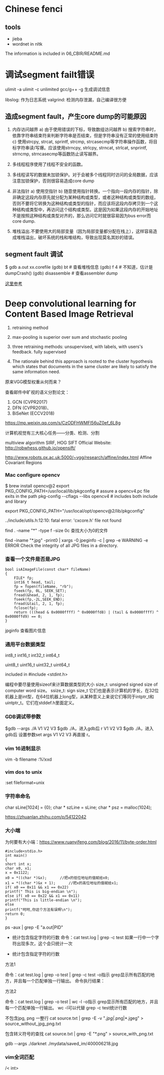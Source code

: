 

# Chinese fenci 

## tools
- jieba
- wordnet in nltk

The information is included in 06_CBIR/README.md


# 调试segment failt错误
ulimit -a 
ulimit -c unlimited
gcc/g++ -g 生成调试信息

libslog: 作为日志系统
valgrind: 检测内存泄漏，自己编译很方便

## 造成segment fault，产生core dump的可能原因

1. 内存访问越界
a) 由于使用错误的下标，导致数组访问越界
b) 搜索字符串时，依靠字符串结束符来判断字符串是否结束，但是字符串没有正常的使用结束符
c) 使用strcpy, strcat, sprintf, strcmp, strcasecmp等字符串操作函数，将目标字符串读/写爆。应该使用strncpy, strlcpy, strncat, strlcat, snprintf, strncmp, strncasecmp等函数防止读写越界。

2. 多线程程序使用了线程不安全的函数。
3. 多线程读写的数据未加锁保护。对于会被多个线程同时访问的全局数据，应该注意加锁保护，否则很容易造成core dump
4. 非法指针
a) 使用空指针
b) 随意使用指针转换。一个指向一段内存的指针，除非确定这段内存原先就分配为某种结构或类型，或者这种结构或类型的数组，否则不要将它转换为这种结构或类型的指针，而应该将这段内存拷贝到一个这种结构或类型中，再访问这个结构或类型。这是因为如果这段内存的开始地址不是按照这种结构或类型对齐的，那么访问它时就很容易因为bus error而core dump.

5. 堆栈溢出.不要使用大的局部变量（因为局部变量都分配在栈上），这样容易造成堆栈溢出，破坏系统的栈和堆结构，导致出现莫名其妙的错误。


## segment fault 调试
$ gdb a.out xx.corefile
(gdb) bt # 查看堆栈信息
(gdb) f 4 # 不知道，估计是dumpCrash()
(gdb) disassemble # 查看assembler dump

[ 这里参考](https://www.cnblogs.com/wsw-seu/p/10589187.html)

# Deep convolutional learning for Content Based Image Retrieval
1. retraining method
2. max-pooling is superior over sum and stochastic pooling  
3. three retraining methods: unsupervised, with labels, with users's feedback.
fully supervised

1. The rationale behind this approach is rooted to the cluster hypothesis which states that documents in the same cluster are likely to satisfy the same information need.


原来VGG模型权重从何而来？


查看邮件中旷视的语义分割论文：
1. GCN (CVPR2017)
2. DFN (CVPR2018)、
3. BiSeNet (ECCV2018)

https://mp.weixin.qq.com/s/CzODFHWMFl56uZ0ef_6L8g

计算机视觉有三大核心任务——分类、检测、分割

multiview algorithm
SIRF, HOG
SIFT Official Website: http://robwhess.github.io/opensift/

http://www.robots.ox.ac.uk:5000/~vgg/research/affine/index.html
Affine Covariant Regions

### Mac configure opencv
$ brew install opencv@2 
export PKG_CONFIG_PATH=/usr/local/lib/pkgconfig # assure a opencv4.pc file exits in the path
pkg-config --cflags --libs opencv4 # includes both include and library

export PKG_CONFIG_PATH="/usr/local/opt/opencv@2/lib/pkgconfig"

../include/utils.h:12:10: fatal error: 'cxcore.h' file not found

find . -name "*" -type f -size 0c
查找大小为0的文件

find -iname "*.jpg" -print0 | xargs -0 jpeginfo -c | grep -e WARNING -e ERROR
Check the integrity of all JPG files in a directory.

### 查看一个文件是否是JPG
```
bool isAImageFile(const char* fileName) 
{
    FILE* fp;
    int16_t head, tail;
    fp = fopen(fileName, "rb");
    fseek(fp, 0L, SEEK_SET);
    fread(&head, 2, 1, fp);
    fseek(fp,-2L,SEEK_END);
    fread(&tail, 2, 1, fp);
	fclose(fp);
	return (((head & 0x0000ffff) ^ 0x0000ffd8) | (tail & 0x0000ffff) ^ 0x0000ffd9) == 0;
}
```

jpginfo
查看图片信息

### 通用平台数据类型
int8_t
int16_t
int32_t
int64_t

uint8_t
uint16_t
uint32_t
uint64_t

included in #include <stdint.h>

编程中要尽量使用sizeof来计算数据类型的大小
size_t: unsigned signed size of computer word size。
ssize_t: sign size_t
它们也是表示计算机的字长，在32位机器上是int型，在64位机器上long型，从某种意义上来说它们等同于intptr_t和 uintptr_t。它们在stddef.h里面定义。

### GDB调试带参数
$gdb --args ./A V1 V2 V3
$gdb ./A，进入gdb后 r V1 V2 V3
$gdb ./A，进入gdb后 设置参数set args V1 V2 V3 再直接 r。


### vim 16进制显示
vim -b filename
:%!xxd

### vim dos to unix
:set fileformat=unix

### 字符串命名
char sLine[1024] = {0};
char * szLine = sLine;
char * psz = malloc(1024);

https://zhuanlan.zhihu.com/p/54122042


### 大小端

为何要有大小端：https://www.ruanyifeng.com/blog/2016/11/byte-order.html


``` 测试大小端
#include<stdio.h>
int main()
{
short int x;
char x0, x1;
x = 0x1122;
x0 = *((char *)&x);      //把x的低位地址的值赋给x0;
x1 = *((char *)&x + 1);      //把x的高位地址的值赋给x1;
if( x0 == 0x11 && x1 == 0x22)
printf(" This is big-endian \n");
else if( x0 == 0x22 && x1 == 0x11)
printf("This is little-endian \n");
else
printf("呵呵,你这个方法有误啊\n");
return 0;
}
```


ps -aux | grep -E "a.out|PID"


- 统计包含指定字符的行数
命令：cat test.log | grep -c test
如果一行中一个字符出现多次，这个会只统计一次

- 统计包含指定字符的行数

方法1

命令：cat test.log | grep -o test | grep -c test
-o指示 grep显示所有匹配的地方，并且每一个匹配单独一行输出。
命令执行结果：

方法2

命令：cat test.log | grep -o test | wc -l
-o指示 grep显示所有匹配的地方，并且每一个匹配单独一行输出。
wc -l可以代替 grep -c test统计行数

不包含jpg, png 一整行
cat source.txt | grep -E -v "*.jpg|*.png|*.jgeg" > source_without_jpg_png.txt

包含转义符号的查找
cat source.txt | grep -E "*\.png" > source_with_png.txt

gdb --args ./darknet ./mydata/saved_im/400006218.jpg

###  vim全词匹配
/\< int\>















